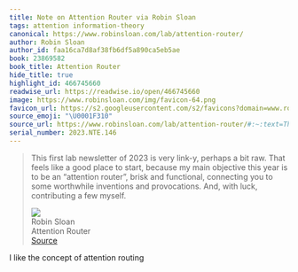 ```yaml
---
title: Note on Attention Router via Robin Sloan
tags: attention information-theory
canonical: https://www.robinsloan.com/lab/attention-router/
author: Robin Sloan
author_id: faa16ca7d8af38fb6df5a890ca5eb5ae
book: 23869582
book_title: Attention Router
hide_title: true
highlight_id: 466745660
readwise_url: https://readwise.io/open/466745660
image: https://www.robinsloan.com/img/favicon-64.png
favicon_url: https://s2.googleusercontent.com/s2/favicons?domain=www.robinsloan.com
source_emoji: "\U0001F310"
source_url: https://www.robinsloan.com/lab/attention-router/#:~:text=This%20first%20lab,a%20few%20myself.
serial_number: 2023.NTE.146
---
```

> This first lab newsletter of 2023 is very link-y, perhaps a bit raw. That feels like a good place to start, because my main objective this year is to be an “attention router”, brisk and functional, connecting you to some worthwhile inventions and provocations. And, with luck, contributing a few myself.
> <div class="quoteback-footer"><div class="quoteback-avatar"><img class="mini-favicon" src="https://s2.googleusercontent.com/s2/favicons?domain=www.robinsloan.com"></div><div class="quoteback-metadata"><div class="metadata-inner"><span style="display:none">FROM:</span><div aria-label="Robin Sloan" class="quoteback-author"> Robin Sloan</div><div aria-label="Attention Router" class="quoteback-title"> Attention Router</div></div></div><div class="quoteback-backlink"><a target="_blank" aria-label="go to the full text of this quotation" rel="noopener" href="https://www.robinsloan.com/lab/attention-router/#:~:text=This%20first%20lab,a%20few%20myself." class="quoteback-arrow"> Source</a></div></div>

I like the concept of attention routing